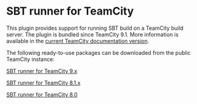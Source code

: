SBT runner for TeamCity
=============

This plugin provides support for running SBT build on a TeamCity build server. The plugin is bundled since TeamCity 9.1. 
More information is available in the [current TeamCity documentation version](https://confluence.jetbrains.com/display/TCDL/Simple+Build+Tool+%28Scala%29).

The following ready-to-use packages can be downloaded from the public TeamCity instance:

[SBT runner for TeamCity 9.x](http://teamcity.jetbrains.com/repository/download/TeamCityPluginsByJetBrains_SbtRunner_TeamcitSbtRunner/.lastPinned/tc-sbt-runner.zip?userKey=guest)

[SBT runner for TeamCity 8.1.x](http://teamcity.jetbrains.com/guestAuth/repository/download/TeamCityPluginsByJetBrains_SbtRunner_TeamcitySbtRunner81x/.lastPinned/tc-sbt-runner.zip?userKey=guest)

[SBT runner for TeamCity 8.0](http://teamcity.jetbrains.com/repository/download/TeamCityPluginsByJetBrains_SbtRunner_TeamcitySbtRunner80/.lastPinned/tc-sbt-runner.zip?userKey=guest)
